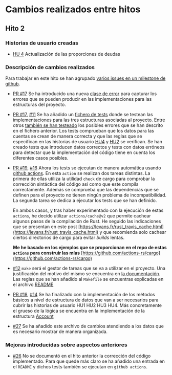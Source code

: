 # Cambios realizados entre hitos

## Hito 2

### Historias de usuario creadas

- [HU 4](https://github.com/yabirgb/bukhgalter/issues/15) Actualización de las proporciones de deudas

### Descripción de cambios realizados

Para trabajar en este hito se han agrupado [varios issues en un milestone de github](https://github.com/yabirgb/bukhgalter/milestone/4?closed=1).

- [PR #17](https://github.com/yabirgb/bukhgalter/pull/17/files#diff-dfa4a9583bac7bc8fce6f734c62c90119f100176ea007dd898820618a274f02c) Se ha introducido una nueva [clase de error](https://github.com/yabirgb/bukhgalter/blob/master/src/db/errors.rs#L16) 
para capturar los errores que se pueden producir en las implementaciones para las estructuras del proyecto. 

- [PR #17](https://github.com/yabirgb/bukhgalter/pull/17), [#11](https://github.com/yabirgb/bukhgalter/issues/11) Se ha añadido un [fichero de tests](https://github.com/yabirgb/bukhgalter/blob/master/tests/test_models.rs) donde se testean las implementaciones para
  las tres estructuras asociadas al proyecto. Entre otros [también se han testeado](https://github.com/yabirgb/bukhgalter/blob/master/tests/test_models.rs#L292) los posibles errores que se han descrito en el fichero anterior. Los tests comprueban que los datos para las cuentas se crean de manera correcta y que las reglas que se especifican en las historias de usuario [HU4](https://github.com/yabirgb/bukhgalter/issues/15) y [HU2](https://github.com/yabirgb/bukhgalter/issues/9) se verifican. Se han creado tests que introducen datos correctos y tests con datos erróneos para detectar que la implementación del código tiene en cuenta los diferentes casos posibles. 

- [PR #19](https://github.com/yabirgb/bukhgalter/pull/19), [#16](https://github.com/yabirgb/bukhgalter/issues/16) Ahora los tests se
  ejecutan de manera automática usando 
  [github actions](https://github.com/yabirgb/bukhgalter/blob/master/.github/workflows/testing.yml).
  En esta `action` se realizan dos tareas distintas. La primera de ellas utiliza
  la utilidad `check` de cargo para comprobar la corrección sintáctica del
  código así como que este compila correctamente. Además se comprueba que las
  dependencias que se definen para el proyecto no tienen ningún problema de
  incompatibilidad. La segunda tarea se dedica a ejecutar los tests que se han
  definido.

  En ambos casos, y tras haber experimentado con la ejecución de estas `actions`,
  he decido utilizar `actions/cache@v2` que permite cachear algunos pasos de la
  compilación de Rust. He seguido las indicaciones que se presentan en este post
  [https://levans.fr/rust_travis_cache.html](https://levans.fr/rust_travis_cache.html)
  y que recomienda solo cachear ciertos directorios de cargo para evitar _builds_ lentas.

  **Me he basado en los ejemplos que se proporcionan en el repo de estas `actions`
  para construir las mías** [https://github.com/actions-rs/cargo](https://github.com/actions-rs/cargo)

- [#12](https://github.com/yabirgb/bukhgalter/issues/12) `make` será el gestor de tareas que se va a utilizar en el proyecto. Una
  justificación del motivo del mismo se encuentra en [la documentación](https://github.com/yabirgb/bukhgalter/blob/master/docs/herramientas.md). Las reglas que se han añadido al `Makefile` se encuentras explicadas en el archivo [README](https://github.com/yabirgb/bukhgalter#iniciar-el-proyecto)

- [PR #18](https://github.com/yabirgb/bukhgalter/pull/18), [#14](https://github.com/yabirgb/bukhgalter/issues/14) Se ha finalizado con
  la implementación de los métodos básicos a nivel de estructura de datos que
  van a ser necesarios para cubrir las historias de usuario HU1 HU2 HU3 HU4. Más
  concretamente el grueso de la lógica se encuentra en la implementación de la
  estructura
  [Account](https://github.com/yabirgb/bukhgalter/blob/master/src/db/models.rs#L83)

- [#27](https://github.com/yabirgb/bukhgalter/issues/27) Se ha añadido este
  archivo de cambios atendiendo a los datos que es necesario mostrar de manera organizada.

### Mejoras introducidas sobre aspectos anteriores

- [#26](https://github.com/yabirgb/bukhgalter/issues/26) No se documentó en el
  hito anterior la corrección del código implementado. Para que quede más claro
  se ha añadido una entrada en el `README` y dichos tests también se ejecutan en 
  `github actions`.
